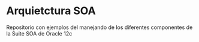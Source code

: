 # Arquietctura SOA

Repositorio con ejemplos del manejando de los diferentes componentes de la Suite SOA de Oracle 12c
